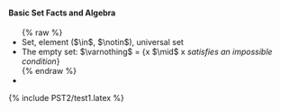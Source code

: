 ---
---
<h4>Basic Set Facts and Algebra</h4>
<ul>
    {% raw %}
    <li>Set, element ($\in$, $\notin$), universal set</li>
    <li>The empty set: $\varnothing$ = {x $\mid$ x <i>satisfies an impossible condition</i>}</li>
    {% endraw %}
    <li></li>
</ul>

{% include PST2/test1.latex %}
